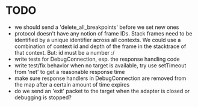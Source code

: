 # TODO

- we should send a 'delete_all_breakpoints' before we set new ones
- protocol doesn't have any notion of frame IDs. Stack frames need to be identified by a
  unique identifier across all contexts. We could use a combination of context id and depth of
  the frame in the stacktrace of that context. But: id must be a number :/
- write tests for DebugConnection, esp. the response handling code
- write test/fix behavior when no target is available, try use setTimeout from
  'net' to get a reasonable response time
- make sure response handlers in DebugConnection are removed from the map after a certain
  amount of time expires
- do we send an 'exit' packet to the target when the adapter is closed or debugging is stopped?
